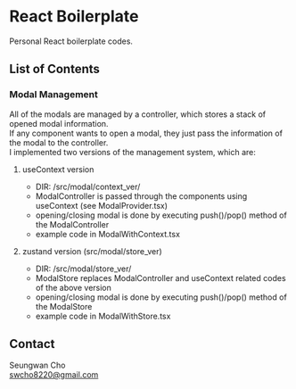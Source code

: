 # React Boilerplate

Personal React boilerplate codes.

## List of Contents

### Modal Management

All of the modals are managed by a controller, which stores a stack of opened modal information.  
If any component wants to open a modal, they just pass the information of the modal to the controller.  
I implemented two versions of the management system, which are:  

1. useContext version
    - DIR: /src/modal/context_ver/  
    - ModalController is passed through the components using useContext (see ModalProvider.tsx)
    - opening/closing modal is done by executing push()/pop() method of the ModalController
    - example code in ModalWithContext.tsx

2. zustand version (src/modal/store_ver)
    - DIR: /src/modal/store_ver/
    - ModalStore replaces ModalController and useContext related codes of the above version
    - opening/closing modal is done by executing push()/pop() method of the ModalStore
    - example code in ModalWithStore.tsx


## Contact
Seungwan Cho  
swcho8220@gmail.com  
